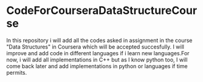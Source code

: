 # CodeForCourseraDataStructureCourse
In this repository i will add all the codes asked in assignment in the course "Data Structures" in Coursera which will be accepted succesfully. I will improve and add code in different languages if i learn new languages.For now, i will add all implementations in C++ but as I know python too, I will come back later and add implementations in python or languages if time permits.
